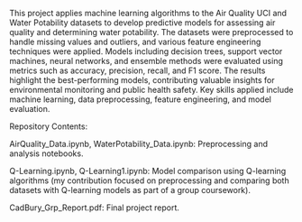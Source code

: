 This project applies machine learning algorithms to the Air Quality UCI and Water Potability datasets to develop predictive models for assessing air quality and determining water potability. The datasets were preprocessed to handle missing values and outliers, and various feature engineering techniques were applied. Models including decision trees, support vector machines, neural networks, and ensemble methods were evaluated using metrics such as accuracy, precision, recall, and F1 score. The results highlight the best-performing models, contributing valuable insights for environmental monitoring and public health safety. Key skills applied include machine learning, data preprocessing, feature engineering, and model evaluation.

Repository Contents:

AirQuality_Data.ipynb, WaterPotability_Data.ipynb: Preprocessing and analysis notebooks.

Q-Learning.ipynb, Q-Learning1.ipynb: Model comparison using Q-learning algorithms (my contribution focused on preprocessing and comparing both datasets with Q-learning models as part of a group coursework).

CadBury_Grp_Report.pdf: Final project report.
